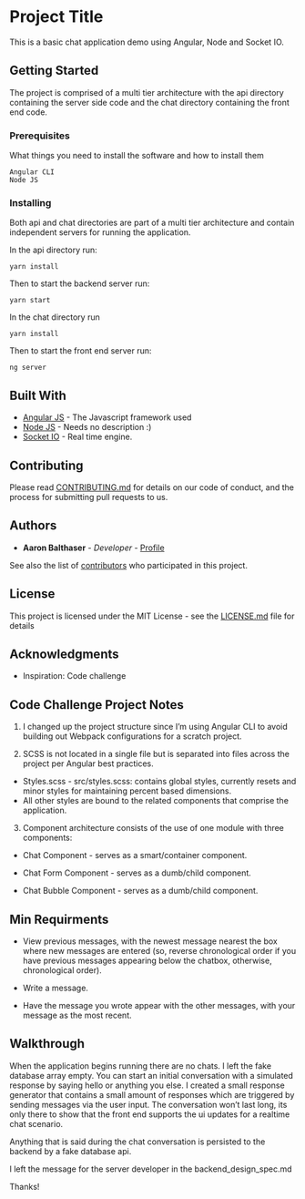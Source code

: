 # Project Title

This is a basic chat application demo using Angular, Node and Socket IO.

## Getting Started

The project is comprised of a multi tier architecture with the api directory containing the server side code and the chat directory containing the front end code.

### Prerequisites

What things you need to install the software and how to install them

```
Angular CLI
Node JS
```

### Installing

Both api and chat directories are part of a multi tier architecture and contain independent servers for running the application.

In the api directory run:

```
yarn install
```

Then to start the backend server run:

```
yarn start
```

In the chat directory run

```
yarn install
```

Then to start the front end server run:

```
ng server
```

## Built With

* [Angular JS](https://angular.io/docs/) - The Javascript framework used
* [Node JS](https://nodejs.org/en/docs/) - Needs no description :)
* [Socket IO](https://socket.io/docs/) - Real time engine.

## Contributing

Please read [CONTRIBUTING.md](https://gist.github.com/PurpleBooth/b24679402957c63ec426) for details on our code of conduct, and the process for submitting pull requests to us.

## Authors

* **Aaron Balthaser** - *Developer* - [Profile](https://github.com/aaronbalthaser)

See also the list of [contributors](https://github.com/aaronbalthaser/chatter/graphs/contributors) who participated in this project.

## License

This project is licensed under the MIT License - see the [LICENSE.md](LICENSE.md) file for details

## Acknowledgments

* Inspiration: Code challenge

## Code Challenge Project Notes

1. I changed up the project structure since I’m using Angular CLI to avoid building out Webpack configurations for a scratch project.

2. SCSS is not located in a single file but is separated into files across the project per Angular best practices.

* Styles.scss - src/styles.scss: contains global styles, currently resets and minor styles for maintaining percent based dimensions.
* All other styles are bound to the related components that comprise the application.

3. Component architecture consists of the use of one module with three components:

* Chat Component - serves as a smart/container component.

* Chat Form Component - serves as a dumb/child component.

* Chat Bubble Component - serves as a dumb/child component.

## Min Requirments

* View previous messages, with the newest message nearest the box where new
  messages are entered (so, reverse chronological order if you have previous
  messages appearing below the chatbox, otherwise, chronological order).

* Write a message.

* Have the message you wrote appear with the other messages, with your message
  as the most recent.

## Walkthrough

When the application begins running there are no chats. I left the fake database array empty. You can start an initial conversation with a simulated response by saying hello or anything you else. I created a small response generator that contains a small amount of responses which are triggered by sending messages via the user input. The conversation won’t last long, its only there to show that the front end supports the ui updates for a realtime chat scenario.

Anything that is said during the chat conversation is persisted to the backend by a fake database api.

I left the message for the server developer in the backend_design_spec.md

Thanks!
